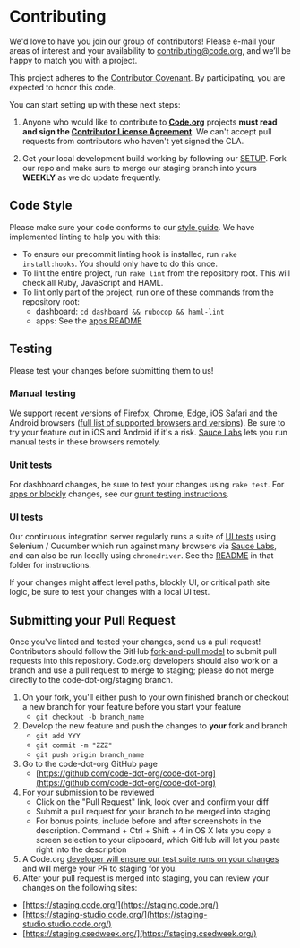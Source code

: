 # Contributing

We'd love to have you join our group of contributors! Please e-mail your areas of interest and your availability to contributing@code.org, and we’ll be happy to match you with a project.

This project adheres to the [Contributor Covenant][code-of-conduct]. By participating, you are expected to honor this code.

[code-of-conduct]: CODE_OF_CONDUCT.md

You can start setting up with these next steps:

1. Anyone who would like to contribute to **[Code.org](https://github.com/code-dot-org/)** projects **must read and sign the [Contributor License Agreement](https://na2.docusign.net/Member/PowerFormSigning.aspx?PowerFormId=e5fc8c52-925f-47e0-922c-90b24daa2b94&env=na2&acct=66bab3ee-40e1-40e3-ad7f-7576ba73668c&v=2)**. We can't accept pull requests from contributors who haven't yet signed the CLA.

2. Get your local development build working by following our [SETUP](SETUP.md). Fork our repo and make sure to merge our staging branch into yours **WEEKLY** as we do update frequently.

## Code Style

Please make sure your code conforms to our [style guide](STYLEGUIDE.md).  We have implemented linting to help you with this:

* To ensure our precommit linting hook is installed, run `rake install:hooks`. You should only have to do this once.
* To lint the entire project, run `rake lint` from the repository root.  This will check all Ruby, JavaScript and HAML.
* To lint only part of the project, run one of these commands from the repository root:
  * dashboard: `cd dashboard && rubocop && haml-lint`
  * apps: See the [apps README](./apps#style-guide)


## Testing

Please test your changes before submitting them to us!

### Manual testing

We support recent versions of Firefox, Chrome, Edge, iOS Safari and the Android browsers ([full list of supported browsers and versions](https://support.code.org/hc/en-us/articles/202591743)). Be sure to try your feature out in iOS and Android if it's a risk. [Sauce Labs](https://saucelabs.com/manual) lets you run manual tests in these browsers remotely.

### Unit tests

For dashboard changes, be sure to test your changes using `rake test`. For [apps or blockly](./apps) changes, see our [grunt testing instructions](./apps#running-tests).

### UI tests

Our continuous integration server regularly runs a suite of [UI tests](./dashboard/test/ui) using Selenium / Cucumber which run against many browsers via [Sauce Labs](https://saucelabs.com/), and can also be run locally using `chromedriver`. See the [README](./dashboard/test/ui) in that folder for instructions.

If your changes might affect level paths, blockly UI, or critical path site logic, be sure to test your changes with a local UI test.

## Submitting your Pull Request

Once you've linted and tested your changes, send us a pull request!  Contributors should follow the GitHub [fork-and-pull model](https://help.github.com/articles/using-pull-requests) to submit pull requests into this repository.  Code.org developers should also work on a branch and use a pull request to merge to staging; please do not merge directly to the code-dot-org/staging branch.

1. On your fork, you'll either push to your own finished branch or checkout a new branch for your feature before you start your feature
    - `git checkout -b branch_name`
2. Develop the new feature and push the changes to **your** fork and branch
    - `git add YYY`
    - `git commit -m "ZZZ"`
    - `git push origin branch_name`
3. Go to the code-dot-org GitHub page
    - [https://github.com/code-dot-org/code-dot-org](https://github.com/code-dot-org/code-dot-org)
4. For your submission to be reviewed
    - Click on the "Pull Request" link, look over and confirm your diff
    - Submit a pull request for your branch to be merged into staging
    - For bonus points, include before and after screenshots in the description. Command + Ctrl + Shift + 4 in OS X lets you copy a screen selection to your clipboard, which GitHub will let you paste right into the description
5. A Code.org [developer will ensure our test suite runs on your changes](https://github.com/code-dot-org/code-dot-org/wiki/How-to-run-Circle--tests-on-a-contributor-PR) and will merge your PR to staging for you.
6. After your pull request is merged into staging, you can review your changes on the following sites:
  * [https://staging.code.org/](https://staging.code.org/)
  * [https://staging-studio.code.org/](https://staging-studio.studio.code.org/)
  * [https://staging.csedweek.org/](https://staging.csedweek.org/)
